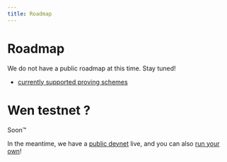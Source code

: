 ```yaml
---
title: Roadmap
---
```


# Roadmap

We do not have a public roadmap at this time. Stay tuned!

- [currently supported proving schemes](../overview/supported-proving-schemes.md)

# Wen testnet ?

Soon&trade;

In the meantime, we have a [public devnet](../developers/using-the-cli/connect-to-devnet.md) live, and you can also [run your own](../developers/using-the-cli/run-devnet.md)!